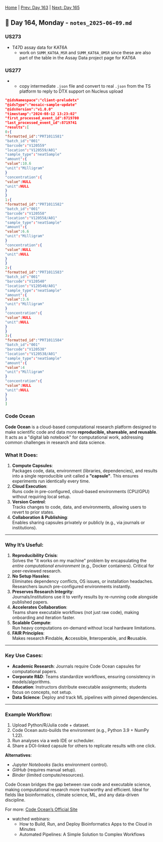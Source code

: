 [Home](../../main.md) | [Prev: Day 163](notes_2025-06-06.md) | [Next: Day 165](./notes_2025-06-10.md)

## 📝 Day 164, Monday - `notes_2025-06-09.md`

### US273
- T47D assay data for KAT6A
    * work on `SUMM_KAT6A_MSR` and `SUMM_KAT6A_OMSR` since these are also part of the table in the Assay Data project page for KAT6A

### US277
- 
    * copy intermediate `.json` file and convert to real `.json` from the TS platform to reply to DTX support on Nucleus upload

```json
"@idsNamespace":"client-preludetx"
"@idsType":"mosaic-sample-update"
"@idsVersion":"v1.0.0"
"timestamp":"2024-08-12 13:23:02"
"first_processed_event_id":8719700
"last_processed_event_id":8719741
"results":[
0:{
"formatted_id":"PRT1011581"
"batch_id":"001"
"barcode":"V120559"
"location":"V120559/A01"
"sample_type":"neatSample"
"amount":{
"value":10.6
"unit":"Milligram"
}
"concentration":{
"value":NULL
"unit":NULL
}
}
1:{
"formatted_id":"PRT1011582"
"batch_id":"001"
"barcode":"V120558"
"location":"V120558/A01"
"sample_type":"neatSample"
"amount":{
"value":6.6
"unit":"Milligram"
}
"concentration":{
"value":NULL
"unit":NULL
}
}
2:{
"formatted_id":"PRT1011583"
"batch_id":"001"
"barcode":"V120540"
"location":"V120540/A01"
"sample_type":"neatSample"
"amount":{
"value":3.6
"unit":"Milligram"
}
"concentration":{
"value":NULL
"unit":NULL
}
}
3:{
"formatted_id":"PRT1011584"
"batch_id":"001"
"barcode":"V120538"
"location":"V120538/A01"
"sample_type":"neatSample"
"amount":{
"value":4
"unit":"Milligram"
}
"concentration":{
"value":NULL
"unit":NULL
}
}
]
```

### Code Ocean
**Code Ocean** is a cloud-based computational research platform designed to make scientific code and data more **reproducible, shareable, and reusable**. It acts as a "digital lab notebook" for computational work, addressing common challenges in research and data science.  

### **What It Does**:  
1. **Compute Capsules**:  
   Packages code, data, environment (libraries, dependencies), and results into a single reproducible unit called a **"capsule"**. This ensures experiments run identically every time.  
2. **Cloud Execution**:  
   Runs code in pre-configured, cloud-based environments (CPU/GPU) without requiring local setup.  
3. **Version Control**:  
   Tracks changes to code, data, and environments, allowing users to revert to prior states.  
4. **Collaboration & Publishing**:  
   Enables sharing capsules privately or publicly (e.g., via journals or institutions).  

---

### **Why It’s Useful**:  
1. **Reproducibility Crisis**:  
   Solves the "it works on my machine" problem by encapsulating the *entire computational environment* (e.g., Docker containers). Critical for peer-reviewed research.  
2. **No Setup Hassles**:  
   Eliminates dependency conflicts, OS issues, or installation headaches. Researchers launch pre-configured environments instantly.  
3. **Preserves Research Integrity**:  
   Journals/institutions use it to verify results by re-running code alongside published papers.  
4. **Accelerates Collaboration**:  
   Teams share executable workflows (not just raw code), making onboarding and iteration faster.  
5. **Scalable Compute**:  
   Run heavy computations on-demand without local hardware limitations.  
6. **FAIR Principles**:  
   Makes research **F**indable, **A**ccessible, **I**nteroperable, and **R**eusable.  

---

### **Key Use Cases**:  
- **Academic Research**: Journals require Code Ocean capsules for computational papers.  
- **Corporate R&D**: Teams standardize workflows, ensuring consistency in models/algorithms.  
- **Education**: Instructors distribute executable assignments; students focus on concepts, not setup.  
- **Data Science**: Deploy and track ML pipelines with pinned dependencies.  

---

### **Example Workflow**:  
1. Upload Python/R/Julia code + dataset.  
2. Code Ocean auto-builds the environment (e.g., Python 3.9 + NumPy 1.22).  
3. Run analyses via a web IDE or scheduler.  
4. Share a DOI-linked capsule for others to replicate results with one click.  

**Alternatives**:  
- *Jupyter Notebooks* (lacks environment control).  
- *GitHub* (requires manual setup).  
- *Binder* (limited compute/resources).  

Code Ocean bridges the gap between raw code and executable science, making computational research more trustworthy and efficient. Ideal for fields like bioinformatics, climate science, ML, and any data-driven discipline.  

For more: [Code Ocean’s Official Site](https://codeocean.com/)

- watched webinars:
    * How to Build, Run, and Deploy Bioinformatics Apps to the Cloud in Minutes
    * Automated Pipelines: A Simple Solution to Complex Workflows

